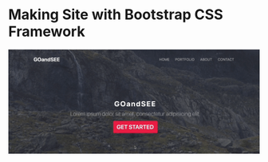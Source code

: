 # Making Site with Bootstrap CSS Framework
![making-site-with-bootstrap](goandsee.gif "In this project bootstrap was used to design. This project has one page")